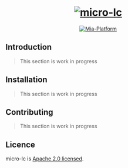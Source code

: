 <h1 align="center">
  <a href="https://micro-lc.io"><img src="https://micro-lc.github.io/micro-lc/img/logo-light.png" alt="micro-lc"></a>
</h1>

<p align="center">
    <a href="https://mia-platform.eu/?utm_source=referral&utm_medium=github&utm_campaign=micro-lc"><img src="https://img.shields.io/badge/Supported%20by-Mia--Platform-green?style=for-the-badge&link=https://mia-platform.eu/&color=DE0D92&labelColor=214147" alt="Mia-Platform" /></a>
</p>

## Introduction

> This section is work in progress

## Installation

> This section is work in progress

## Contributing

> This section is work in progress

## Licence

micro-lc is [Apache 2.0 licensed](https://www.apache.org/licenses/LICENSE-2.0).
